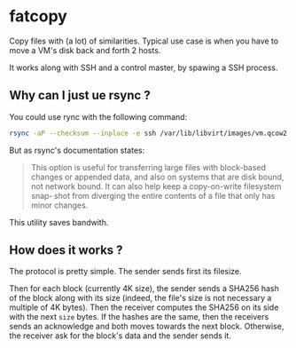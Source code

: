 # fatcopy

Copy files with (a lot) of similarities.
Typical use case is when you have to move a VM's disk back and forth 2 hosts.

It works along with SSH and a control master, by spawing a SSH process. 

## Why can I just ue rsync ?

You could use rync with the following command:
```bash
rsync -aP --checksum --inplace -e ssh /var/lib/libvirt/images/vm.qcow2 other-host:/var/lib/libvirt/images/vm.qcow2
```

But as rsync's documentation states:
> This option is useful for transferring large files with block-based changes or appended data, and
> also on systems that are disk bound, not network bound.  It can also help keep a copy-on-write
> filesystem  snap‐ shot from diverging the entire contents of a file that only has minor changes.

This utility saves bandwith.

## How does it works ?

The protocol is pretty simple.
The sender sends first its filesize.

Then for each block (currently 4K size), the sender sends a SHA256 hash of the block along with its
size (indeed, the file's size is not necessary a multiple of 4K bytes). Then the receiver computes
the SHA256 on its side with the next `size` bytes.
If the hashes are the same, then the receivers sends an acknowledge and both moves towards the next
block. Otherwise, the receiver ask for the block's data and the sender sends it.
